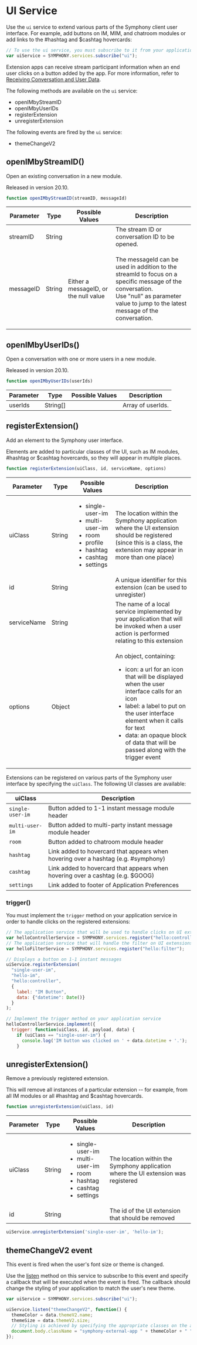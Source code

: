 # UI Service

Use the `ui` service to extend various parts of the Symphony client user interface. For example, add buttons on IM, MIM, and chatroom modules or add links to the #hashtag and $cashtag hovercards:

```javascript
// To use the ui service, you must subscribe to it from your application
var uiService = SYMPHONY.services.subscribe("ui");
```

Extension apps can receive stream participant information when an end user clicks on a button added by the app. For more information, refer to [Receiving Conversation and User Data](receiving-conversation-and-user-information.md).

The following methods are available on the `ui` service:

* openIMbyStreamID
* openIMbyUserIDs
* registerExtension
* unregisterExtension

The following events are fired by the `ui` service:

* themeChangeV2

## openIMbyStreamID()

Open an existing conversation in a new module.

Released in version 20.10.

```javascript
function openIMbyStreamID(streamID, messageId)
```

| Parameter | Type   | Possible Values                       | Description                                                                                                                                                                                          |
| --------- | ------ | ------------------------------------- | ---------------------------------------------------------------------------------------------------------------------------------------------------------------------------------------------------- |
| streamID  | String |                                       | The stream ID or conversation ID to be opened.                                                                                                                                                       |
| messageID | String | Either a messageID, or the null value | <p>The messageId can be used in addition to the streamId to focus on a specific message of the conversation.<br>Use "null" as parameter value to jump to the latest message of the conversation.</p> |

## openIMbyUserIDs()

Open a conversation with one or more users in a new module.

Released in version 20.10.

```javascript
function openIMbyUserIDs(userIds)
```

| Parameter | Type      | Possible Values | Description       |
| --------- | --------- | --------------- | ----------------- |
| userIds   | String\[] |                 | Array of userIds. |

## registerExtension()

Add an element to the Symphony user interface.

Elements are added to particular classes of the UI, such as IM modules, #hashtag or $cashtag hovercards, so they will appear in multiple places.

```javascript
function registerExtension(uiClass, id, serviceName, options)
```

| Parameter   | Type   | Possible Values                                                                                                                      | Description                                                                                                                                                                                                                                                                                                       |
| ----------- | ------ | ------------------------------------------------------------------------------------------------------------------------------------ | ----------------------------------------------------------------------------------------------------------------------------------------------------------------------------------------------------------------------------------------------------------------------------------------------------------------- |
| uiClass     | String | <ul><li>single-user-im</li><li>multi-user-im</li><li>room</li><li>profile</li><li>hashtag</li><li>cashtag</li><li>settings</li></ul> | The location within the Symphony application where the UI extension should be registered (since this is a class, the extension may appear in more than one place)                                                                                                                                                 |
| id          | String |                                                                                                                                      | A unique identifier for this extension (can be used to unregister)                                                                                                                                                                                                                                                |
| serviceName | String |                                                                                                                                      | The name of a local service implemented by your application that will be invoked when a user action is performed relating to this extension                                                                                                                                                                       |
| options     | Object |                                                                                                                                      | <p>An object, containing:</p><ul><li>icon: a url for an icon that will be displayed when the user interface calls for an icon</li><li>label: a label to put on the user interface element when it calls for text</li><li>data: an opaque block of data that will be passed along with the trigger event</li></ul> |

Extensions can be registered on various parts of the Symphony user interface by specifying the `uiClass`. The following UI classes are available:

| uiClass          | Description                                                                        |
| ---------------- | ---------------------------------------------------------------------------------- |
| `single-user-im` | Button added to 1-1 instant message module header                                  |
| `multi-user-im`  | Button added to multi-party instant message module header                          |
| `room`           | Button added to chatroom module header                                             |
| `hashtag`        | Link added to hovercard that appears when hovering over a hashtag (e.g. #symphony) |
| `cashtag`        | Link added to hovercard that appears when hovering over a cashtag (e.g. $GOOG)     |
| `settings`       | Link added to footer of Application Preferences                                    |

### trigger()

You must implement the `trigger` method on your application service in order to handle clicks on the registered extensions:

```javascript
// The application service that will be used to handle clicks on UI extensions
var helloControllerService = SYMPHONY.services.register("hello:controller");
// The application service that will handle the filter on UI extensions
var helloFilterService = SYMPHONY.services.register("hello:filter");

// Displays a button on 1-1 instant messages
uiService.registerExtension(
  "single-user-im", 
  "hello-im", 
  "hello:controller", 
  {
    label: "IM Button", 
    data: {"datetime": Date()}
  }
);

// Implement the trigger method on your application service
helloControllerService.implement({
  trigger: function(uiClass, id, payload, data) {
    if (uiClass == "single-user-im") {
      console.log('IM button was clicked on ' + data.datetime + '.');
    }
```

## unregisterExtension()

Remove a previously registered extension.

This will remove all instances of a particular extension -- for example, from all IM modules or all #hashtag and $cashtag hovercards.

```javascript
function unregisterExtension(uiClass, id)
```

| Parameter | Type   | Possible Values                                                                                                      | Description                                                                        |
| --------- | ------ | -------------------------------------------------------------------------------------------------------------------- | ---------------------------------------------------------------------------------- |
| uiClass   | String | <ul><li>single-user-im</li><li>multi-user-im</li><li>room</li><li>hashtag</li><li>cashtag</li><li>settings</li></ul> | The location within the Symphony application where the UI extension was registered |
| id        | String |                                                                                                                      | The id of the UI extension that should be removed                                  |

```javascript
uiService.unregisterExtension('single-user-im', 'hello-im');
```

## themeChangeV2 event

This event is fired when the user's font size or theme is changed.

Use the [listen](../service-interface.md#listen) method on this service to subscribe to this event and specify a callback that will be executed when the event is fired. The callback should change the styling of your application to match the user's new theme.

```javascript
var uiService = SYMPHONY.services.subscribe("ui");

uiService.listen("themeChangeV2", function() {
  themeColor = data.themeV2.name;
  themeSize = data.themeV2.size;
  // Styling is achieved by specifying the appropriate classes on the app module's body element.
  document.body.className = "symphony-external-app " + themeColor + " " + themeSize;
});
```
